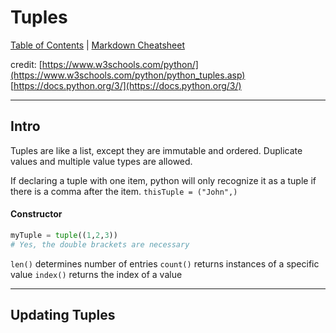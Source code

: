 # Tuples

[Table of Contents](../../README.md) | [Markdown Cheatsheet](../../Markdown%20Cheatsheet.md)

credit: 
[https://www.w3schools.com/python/](https://www.w3schools.com/python/python_tuples.asp)
[https://docs.python.org/3/](https://docs.python.org/3/)
___
## Intro

Tuples are like a list, except they are immutable and ordered. Duplicate values and multiple value types are allowed.

If declaring a tuple with one item, python will only recognize it as a tuple if there is a comma after the item.
`thisTuple = ("John",)`

#### Constructor
```python
myTuple = tuple((1,2,3))
# Yes, the double brackets are necessary
```

`len()` determines number of entries
`count()` returns instances of a specific value
`index()` returns the index of a value

___
## Updating Tuples


